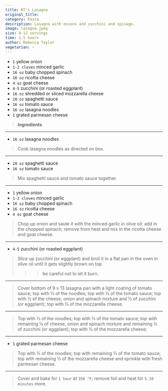 ```yaml
---
title: RT's Lasagna
original_title: 
category: Pasta
description: Lasagna with onions and zucchini and spinage.
image: lasagna.jpeg
size: 9-12 servings
time: 1.5 hours
author: Rebecca Taylor
vegetarian: ✓
---
```


* `1` yellow onion
* `1-2 cloves` minced garlic
* `16 oz` baby chopped spinach
* `16 oz` ricotta cheese
* `4 oz` goat cheese
* `4-5` zucchini (or roasted eggplant)
* `16 oz` shredded or sliced mozzarella cheese
* `28 oz` spaghetti sauce
* `16 oz` tomato sauce
* `16 oz` lasagna noodles
* `1` grated parmesan cheese

> **Ingredients**

---

* `16 oz` lasagna noodles

> Cook lasagna noodles as directed on box.

---

* `28 oz` spaghetti sauce
* `16 oz` tomato sauce

> Mix spaghetti sauce and tomato sauce together.

---

* `1` yellow onion
* `1-2 cloves` minced garlic
* `16 oz` baby chopped spinach
* `16 oz` ricotta cheese
* `4 oz` goat cheese

> Chop up onion and saute it with the minced garlic in olive oil; add in the chopped spinach; remove from heat and mix in the ricotta cheese and goat cheese.

---

* `4-5` zucchini (or roasted eggplant)

> Slice up zucchini (or eggplant) and broil it in a flat pan in the oven in olive oil until it gets slightly brown on top.
> 
>>>be careful not to let it burn.

---

> Cover bottom of 9 x 13 lasagna pan with a light coating of tomato sauce; top with ⅓ of the noodles; top with ⅓ of the tomato sauce; top with ½ of the cheese, onion and spinach mixture and ½ of zucchini (or eggplant); top with ⅓ of the mozzarella cheese.

---

> Top with ⅓ of the noodles; top with ⅓ of the tomato sauce; top with remaining ½ of cheese, onion and spinach mixture and remaining ½ of zucchini (or eggplant); top with ⅓ of the mozzarella cheese;

---

* `1` grated parmesan cheese

> Top with ⅓ of the noodles; top with remaining ⅓ of the tomato sauce; top with remaining ⅓ of the mozzarella cheese and sprinkle with fresh parmesan cheese.

---

> Cover and bake for `1 hour` at `350 °F`; remove foil and heat for `5-10 minutes` more.
